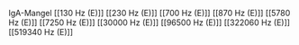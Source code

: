 IgA-Mangel
[[130 Hz (E)]]
[[230 Hz (E)]]
[[700 Hz (E)]]
[[870 Hz (E)]]
[[5780 Hz (E)]]
[[7250 Hz (E)]]
[[30000 Hz (E)]]
[[96500 Hz (E)]]
[[322060 Hz (E)]]
[[519340 Hz (E)]]